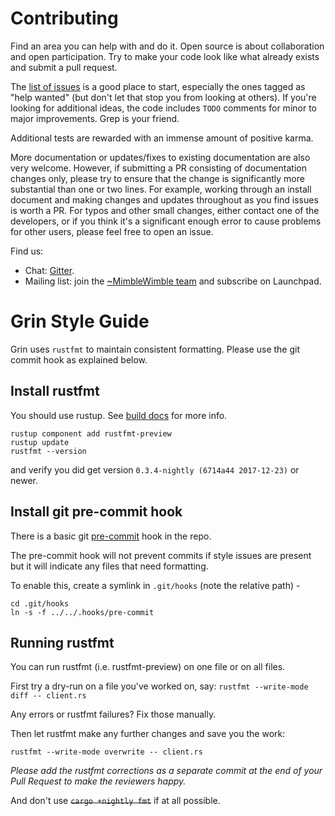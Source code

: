 # Contributing

Find an area you can help with and do it. Open source is about collaboration and open participation. Try to make your code look like what already exists and submit a pull request.

The [list of issues](https://github.com/mimblewimble/grin/issues) is a good place to start, especially the ones tagged as "help wanted" (but don't let that stop you from looking at others). If you're looking for additional ideas, the code includes `TODO` comments for minor to major improvements. Grep is your friend.

Additional tests are rewarded with an immense amount of positive karma.

More documentation or updates/fixes to existing documentation are also very welcome. However, if submitting a PR consisting of documentation changes only, please try to ensure that the change is significantly more substantial than one or two lines. For example, working through an install document and making changes and updates throughout as you find issues is worth a PR. For typos and other small changes, either contact one of the developers, or if you think it's a significant enough error to cause problems for other users, please feel free to open an issue.

Find us:

* Chat: [Gitter](https://gitter.im/grin_community/Lobby).
* Mailing list: join the [~MimbleWimble team](https://launchpad.net/~mimblewimble) and subscribe on Launchpad.

# Grin Style Guide

Grin uses `rustfmt` to maintain consistent formatting.
Please use the git commit hook as explained below.

## Install rustfmt

You should use rustup. See [build docs](doc/build.md) for more info.

```
rustup component add rustfmt-preview
rustup update
rustfmt --version
```

and verify you did get version `0.3.4-nightly (6714a44 2017-12-23)` or newer.

## Install git pre-commit hook

There is a basic git [pre-commit](../.hooks/pre-commit) hook in the repo.

The pre-commit hook will not prevent commits if style issues are present but it will
indicate any files that need formatting.

To enable this, create a symlink in `.git/hooks` (note the relative path) -

```
cd .git/hooks
ln -s -f ../../.hooks/pre-commit
```

## Running rustfmt

You can run rustfmt (i.e. rustfmt-preview) on one file or on all files.

First try a dry-run on a file you've worked on, say:
`rustfmt --write-mode diff -- client.rs`

Any errors or rustfmt failures? Fix those manually.

Then let rustfmt make any further changes and save you the work:

`rustfmt --write-mode overwrite -- client.rs`

*Please add the rustfmt corrections as a separate commit at the end of your Pull Request to make the reviewers happy.*


And don't use ~~`cargo +nightly fmt`~~ if at all possible.
